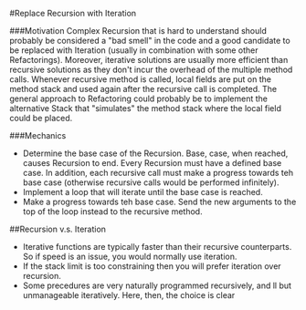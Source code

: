 #Replace Recursion with Iteration

###Motivation
Complex Recursion that is hard to understand should probably be considered a "bad smell" in the code and a good candidate to be replaced with Iteration (usually in combination with some other Refactorings). Moreover, iterative solutions are usually more efficient than recursive solutions as they don't incur the overhead of the multiple method calls. Whenever recursive method is called, local fields are put on the method stack and used again after the recursive call is completed. The general approach to Refactoring could probably be to implement the alternative Stack that "simulates" the method stack where the local field could be placed.

###Mechanics
- Determine the base case of the Recursion. Base, case, when reached, causes Recursion to end. Every Recursion must have a defined base case. In addition, each recursive call must make a progress towards teh base case (otherwise recursive calls would be performed infinitely).
- Implement a loop that will iterate until the base case is reached.
- Make a progress towards teh base case. Send the new arguments to the top of the loop instead to the recursive method.

##Recursion v.s. Iteration
- Iterative functions are typically faster than their recursive counterparts. So if speed is an issue, you would normally use iteration.
- If the stack limit is too constraining then you will prefer iteration over recursion.
- Some precedures are very naturally programmed recursively, and ll but unmanageable iteratively. Here, then, the choice is clear

